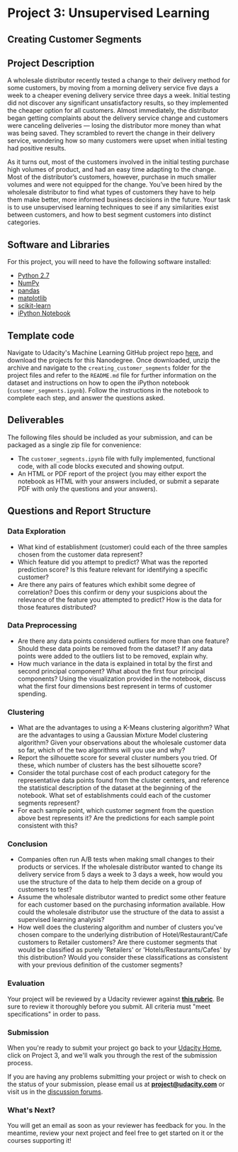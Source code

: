 # Project 3: Unsupervised Learning
## Creating Customer Segments

## Project Description

A wholesale distributor recently tested a change to their delivery method for some customers, by moving from a morning delivery service five days a week to a cheaper evening delivery service three days a week. Initial testing did not discover any significant unsatisfactory results, so they implemented the cheaper option for all customers. Almost immediately, the distributor began getting complaints about the delivery service change and customers were canceling deliveries — losing the distributor more money than what was being saved. They scrambled to revert the change in their delivery service, wondering how so many customers were upset when initial testing had positive results.

As it turns out, most of the customers involved in the initial testing purchase high volumes of product, and had an easy time adapting to the change. Most of the distributor’s customers, however, purchase in much smaller volumes and were not equipped for the change. You’ve been hired by the wholesale distributor to find what types of customers they have to help them make better, more informed business decisions in the future. Your task is to use unsupervised learning techniques to see if any similarities exist between customers, and how to best segment customers into distinct categories.

## Software and Libraries

For this project, you will need to have the following software installed:

- [Python 2.7](https://www.python.org/download/releases/2.7/)
- [NumPy](http://www.numpy.org/)
- [pandas](http://pandas.pydata.org/)
- [matplotlib](http://matplotlib.org/)
- [scikit-learn](http://scikit-learn.org/stable/)
- [iPython Notebook](http://ipython.org/notebook.html)

## Template code

Navigate to Udacity's Machine Learning GitHub project repo [here](https://github.com/udacity/machine-learning/tree/master/projects), and download the projects for this Nanodegree. Once downloaded, unzip the archive and navigate to the `creating_customer_segments` folder for the project files and refer to the `README.md` file for further information on the dataset and instructions on how to open the iPython notebook (`customer_segments.ipynb`). Follow the instructions in the notebook to complete each step, and answer the questions asked.

## Deliverables

The following files should be included as your submission, and can be packaged as a single zip file for convenience:
 - The `customer_segments.ipynb` file with fully implemented, functional code, with all code blocks executed and showing output.
 - An HTML or PDF report of the project (you may either export the notebook as HTML with your answers included, or submit a separate PDF with only the questions and your answers).

## Questions and Report Structure

### Data Exploration
- What kind of establishment (customer) could each of the three samples chosen from the customer data represent?
- Which feature did you attempt to predict? What was the reported prediction score? Is this feature relevant for identifying a specific customer?
- Are there any pairs of features which exhibit some degree of correlation? Does this confirm or deny your suspicions about the relevance of the feature you attempted to predict? How is the data for those features distributed?

### Data Preprocessing
- Are there any data points considered outliers for more than one feature? Should these data points be removed from the dataset? If any data points were added to the outliers list to be removed, explain why.
- How much variance in the data is explained in total by the first and second principal component? What about the first four principal components? Using the visualization provided in the notebook, discuss what the first four dimensions best represent in terms of customer spending.

### Clustering
- What are the advantages to using a K-Means clustering algorithm? What are the advantages to using a Gaussian Mixture Model clustering algorithm? Given your observations about the wholesale customer data so far, which of the two algorithms will you use and why?
- Report the silhouette score for several cluster numbers you tried. Of these, which number of clusters has the best silhouette score?
- Consider the total purchase cost of each product category for the representative data points found from the cluster centers, and reference the statistical description of the dataset at the beginning of the notebook. What set of establishments could each of the customer segments represent?
- For each sample point, which customer segment from the question above best represents it? Are the predictions for each sample point consistent with this?

### Conclusion
- Companies often run A/B tests when making small changes to their products or services. If the wholesale distributor wanted to change its delivery service from 5 days a week to 3 days a week, how would you use the structure of the data to help them decide on a group of customers to test?
- Assume the wholesale distributor wanted to predict some other feature for each customer based on the purchasing information available. How could the wholesale distributor use the structure of the data to assist a supervised learning analysis?
- How well does the clustering algorithm and number of clusters you've chosen compare to the underlying distribution of Hotel/Restaurant/Cafe customers to Retailer customers? Are there customer segments that would be classified as purely 'Retailers' or 'Hotels/Restaurants/Cafes' by this distribution? Would you consider these classifications as consistent with your previous definition of the customer segments?

### Evaluation

Your project will be reviewed by a Udacity reviewer against **<a href="https://review.udacity.com/#!/projects/5422789357/rubric" target="_blank"> this rubric</a>**. Be sure to review it thoroughly before you submit. All criteria must "meet specifications" in order to pass.

### Submission
When you're ready to submit your project go back to your <a href="https://www.udacity.com/me" target="_blank">Udacity Home</a>, click on Project 3, and we'll walk you through the rest of the submission process.

If you are having any problems submitting your project or wish to check on the status of your submission, please email us at **project@udacity.com** or visit us in the <a href="http://discussions.udacity.com" target="_blank">discussion forums</a>.

### What's Next?
You will get an email as soon as your reviewer has feedback for you. In the meantime, review your next project and feel free to get started on it or the courses supporting it!
